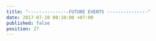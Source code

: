 ```yaml
---
title: "---------------FUTURE EVENTS ---------------"
date: 2017-07-10 08:10:00 +07:00
published: false
position: 27
---
```


